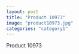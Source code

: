 ```yaml
---
layout: post
title: "Product 10973"
image: "product10973.jpg"
categories: "category1"
---
```

Product 10973
